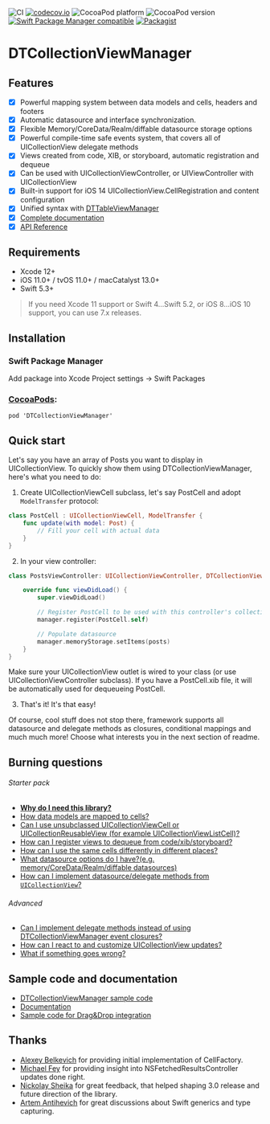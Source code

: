 ![CI](https://github.com/DenTelezhkin/DTCollectionViewManager/workflows/CI/badge.svg)
[![codecov.io](http://codecov.io/github/DenTelezhkin/DTCollectionViewManager/coverage.svg?branch=master)](http://codecov.io/github/DenTelezhkin/DTCollectionViewManager?branch=master)
![CocoaPod platform](https://cocoapod-badges.herokuapp.com/p/DTCollectionViewManager/badge.svg)
![CocoaPod version](https://cocoapod-badges.herokuapp.com/v/DTCollectionViewManager/badge.svg)
[![Swift Package Manager compatible](https://img.shields.io/badge/Swift%20Package%20Manager-compatible-brightgreen.svg)](https://github.com/apple/swift-package-manager)
[![Packagist](https://img.shields.io/packagist/l/doctrine/orm.svg)]()

DTCollectionViewManager
================

## Features

- [x] Powerful mapping system between data models and cells, headers and footers
- [x] Automatic datasource and interface synchronization.
- [x] Flexible Memory/CoreData/Realm/diffable datasource storage options
- [x] Powerful compile-time safe events system, that covers all of UICollectionView delegate methods
- [x] Views created from code, XIB, or storyboard, automatic registration and dequeue
- [x] Can be used with UICollectionViewController, or UIViewController with UICollectionView
- [x] Built-in support for iOS 14 UICollectionView.CellRegistration and content configuration
- [x] Unified syntax with [DTTableViewManager](https://github.com/DenTelezhkin/DTTableViewManager)
- [x] [Complete documentation](Documentation)
- [x] [API Reference](https://dentelezhkin.github.io/DTCollectionViewManager/)

## Requirements

* Xcode 12+
* iOS 11.0+ / tvOS 11.0+ / macCatalyst 13.0+
* Swift 5.3+

> If you need Xcode 11 support or Swift 4...Swift 5.2, or iOS 8...iOS 10 support, you can use 7.x releases.

## Installation

### Swift Package Manager

Add package into Xcode Project settings -> Swift Packages

### [CocoaPods](http://www.cocoapods.org):

    pod 'DTCollectionViewManager'

## Quick start

Let's say you have an array of Posts you want to display in UICollectionView. To quickly show them using DTCollectionViewManager, here's what you need to do:

1. Create UICollectionViewCell subclass, let's say PostCell and adopt `ModelTransfer` protocol:

```swift
class PostCell : UICollectionViewCell, ModelTransfer {
    func update(with model: Post) {
        // Fill your cell with actual data
    }
}
```

2. In your view controller:

```swift
class PostsViewController: UICollectionViewController, DTCollectionViewManageable {

    override func viewDidLoad() {
        super.viewDidLoad()

        // Register PostCell to be used with this controller's collection view
        manager.register(PostCell.self)

        // Populate datasource
        manager.memoryStorage.setItems(posts)
    }
}    
```

Make sure your UICollectionView outlet is wired to your class (or use UICollectionViewController subclass). If you have a PostCell.xib file, it will be automatically used for dequeueing PostCell.

3. That's it! It's that easy!

Of course, cool stuff does not stop there, framework supports all datasource and delegate methods as closures, conditional mappings and much much more! Choose what interests you in the next section of readme.

## Burning questions

###### Starter pack

* **[Why do I need this library?](Documentation/Why.md)**
* [How data models are mapped to cells?](Documentation/Mapping.md)
* [Can I use unsubclassed UICollectionViewCell or UICollectionReusableView (for example UICollectionViewListCell)?](Documentation/Mapping.md#without-modeltransfer)
* [How can I register views to dequeue from code/xib/storyboard?](Documentation/Registration.md)
* [How can I use the same cells differently in different places?](Documentation/Conditional%20mappings.md)
* [What datasource options do I have?(e.g. memory/CoreData/Realm/diffable datasources)](Documentation/Datasources.md)
* [How can I implement datasource/delegate methods from `UICollectionView`?](Documentation/Events.md)

###### Advanced

* [Can I implement delegate methods instead of using DTCollectionViewManager event closures?](Documentation/Events.md#can-i-still-use-delegate-methods)
* [How can I react to and customize UICollectionView updates?](Documentation/CollectionViewUpdater.md)
* [What if something goes wrong?](Documentation/Anomalies.md)

## Sample code and documentation

* [DTCollectionViewManager sample code](Example)
* [Documentation](Documentation)
* [Sample code for Drag&Drop integration](https://github.com/DenTelezhkin/DTDragAndDropExample)

## Thanks

* [Alexey Belkevich](https://github.com/belkevich) for providing initial implementation of CellFactory.
* [Michael Fey](https://github.com/MrRooni) for providing insight into NSFetchedResultsController updates done right.
* [Nickolay Sheika](https://github.com/hawk-ukr) for great feedback, that helped shaping 3.0 release and future direction of the library.
* [Artem Antihevich](https://github.com/sinarionn) for great discussions about Swift generics and type capturing.
